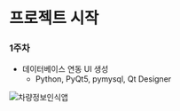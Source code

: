 # 프로젝트 시작

### 1주차
- 데이터베이스 연동 UI 생성
  - Python, PyQt5, pymysql, Qt Designer

![차량정보인식앱](https://raw.githubusercontent.com/TaeYoonSS/miniprojects/main/images/navernews.png)
